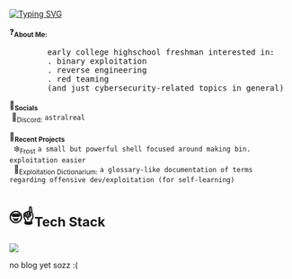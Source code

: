 [![Typing SVG](https://readme-typing-svg.demolab.com?font=Fira+Code&duration=1950&pause=950&color=8900F7&width=435&lines=welcome+(back)%2C+astral+here;asm+intel+syntax+%3E%3E%3E%3E%3E;me+after+never+using+IDA+pro;search+%22how+to+mail+bomb%22+4+free+rbx;onika+burgers;WATCH+MOB+PSYCHO+;one+fissUH%2C+two+fiss..uh.;here+astral+(back)%2C+welcome)](https://git.io/typing-svg)
<p>
    ❓<sub><strong>About Me:</strong></sub>
    <pre>
        early college highschool freshman interested in:
        . binary exploitation
        . reverse engineering
        . red teaming
        (and just cybersecurity-related topics in general)</pre>
</p>

<p>
    💬<sub><strong>Socials</strong></sub><br>
&nbsp;🐷<sub>Discord:</sub> <code>astralreal</code>
    
</p>

<p>
    🧰<sub><strong>Recent Projects</strong></sub><br>
    &nbsp; ❄️<sub>Frost</sub> <code>a small but powerful shell focused around making bin. exploitation easier</code><br>
    &nbsp; 📕<sub>Exploitation Dictionarium:</sub> <code>a glossary-like documentation of terms regarding offensive dev/exploitation (for self-learning)</code>
</p>

#  🤓☝️<sub><strong>Tech Stack</strong></sub></br>
  [![](https://skillicons.dev/icons?i=python,c,cpp,rust,powershell,windows,neovim,vscode,visualstudio)](https://skillicons.dev)

no blog yet sozz :(
